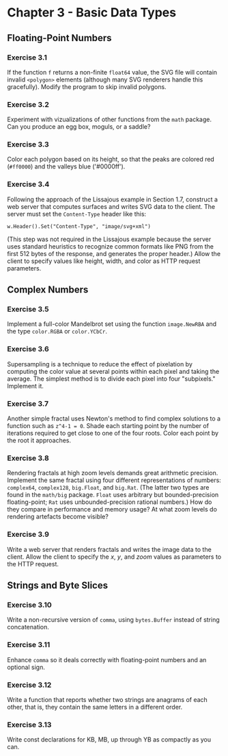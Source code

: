 # Chapter 3 - Basic Data Types

## Floating-Point Numbers

### Exercise 3.1
If the function `f` returns a non-finite `float64` value, the SVG file will
contain invalid `<polygon>` elements (although many SVG renderers handle this
gracefully). Modify the program to skip invalid polygons.

### Exercise 3.2
Experiment with vizualizations of other functions from the `math` package. Can
you produce an egg box, moguls, or a saddle?

### Exercise 3.3
Color each polygon based on its height, so that the peaks are colored red
(`#ff0000`) and the valleys blue ('#0000ff').

### Exercise 3.4
Following the approach of the Lissajous example in Section 1.7, construct a web
server that computes surfaces and writes SVG data to the client. The server must
set the `Content-Type` header like this:
```
w.Header().Set("Content-Type", "image/svg+xml")
```
(This step was not required in the Lissajous example because the server uses
standard heuristics to recognize common formats like PNG from the first 512
bytes of the response, and generates the proper header.) Allow the client to
specify values like height, width, and color as HTTP request parameters.

## Complex Numbers

### Exercise 3.5
Implement a full-color Mandelbrot set using the function `image.NewRBA` and the
type `color.RGBA` or `color.YCbCr`.

### Exercise 3.6
Supersampling is a technique to reduce the effect of pixelation by computing
the color value at several points within each pixel and taking the average. The
simplest method is to divide each pixel into four "subpixels." Implement it.

### Exercise 3.7
Another simple fractal uses Newton's method to find complex solutions to a
function such as `z^4-1 = 0`. Shade each starting point by the number of
iterations required to get close to one of the four roots. Color each point by
the root it approaches.

### Exercise 3.8
Rendering fractals at high zoom levels demands great arithmetic precision.
Implement the same fractal using four different representations of numbers:
`complex64`, `complex128`, `big.Float`, and `big.Rat`. (The latter two types
are found in the `math/big` package. `Float` uses arbitrary but
bounded-precision floating-point; `Rat` uses unbounded-precision rational
numbers.) How do they compare in performance and memory usage? At what zoom
levels do rendering artefacts become visible?

### Exercise 3.9
Write a web server that renders fractals and writes the image data to the
client. Allow the client to specify the _x_, _y_, and _zoom_ values as
parameters to the HTTP request.

## Strings and Byte Slices

### Exercise 3.10
Write a non-recursive version of `comma`, using `bytes.Buffer` instead of string
concatenation.

### Exercise 3.11
Enhance `comma` so it deals correctly with floating-point numbers and an
optional sign.

### Exercise 3.12
Write a function that reports whether two strings are anagrams of each other,
that is, they contain the same letters in a different order.

### Exercise 3.13
Write const declarations for KB, MB, up through YB as compactly as you can.
